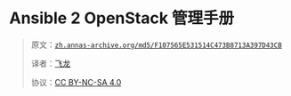 # Ansible 2 OpenStack 管理手册

> 原文：[`zh.annas-archive.org/md5/F107565E531514C473B8713A397D43CB`](https://zh.annas-archive.org/md5/F107565E531514C473B8713A397D43CB)
> 
> 译者：[飞龙](https://github.com/wizardforcel)
> 
> 协议：[CC BY-NC-SA 4.0](http://creativecommons.org/licenses/by-nc-sa/4.0/)